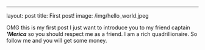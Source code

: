 ---
layout: post
title: First post!
image: /img/hello_world.jpeg



OMG this is my first post I just want to introduce you to my friend captain ***'Merica*** so you should respect me as a friend. I am a rich quadrillionaire. So follow me and you will get some money.
